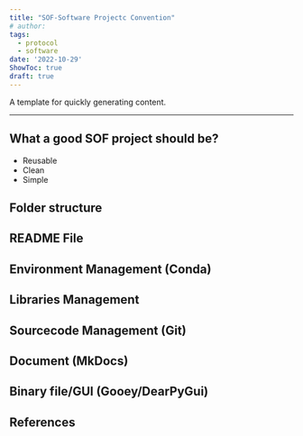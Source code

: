 ```yaml
---
title: "SOF-Software Projectc Convention"
# author: 
tags:
  - protocol
  - software
date: '2022-10-29'
ShowToc: true
draft: true
---
```

A template for quickly generating content.
<!--more-->

---
## What a good SOF project should be?
- Reusable
- Clean
- Simple

## Folder structure

## README File

## Environment Management (Conda)

## Libraries Management 

## Sourcecode Management (Git)

## Document (MkDocs)

## Binary file/GUI (Gooey/DearPyGui)

## References